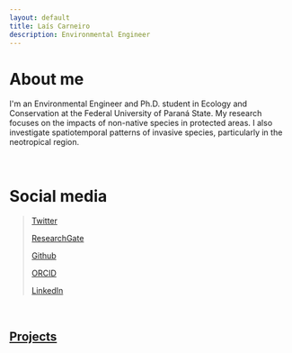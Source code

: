 ```yaml
---
layout: default
title: Laís Carneiro
description: Environmental Engineer
---
```


# About me

I'm an Environmental Engineer and Ph.D. student in Ecology and Conservation at the Federal University of Paraná State. My research focuses on the impacts of non-native species in protected areas. I also investigate spatiotemporal patterns of invasive species, particularly in the neotropical region.

<br>

# Social media

> [Twitter](https://twitter.com/LaisCarneiro03)
>
> [ResearchGate](https://www.researchgate.net/profile/Lais-Carneiro)
>
> [Github](https://github.com/lalacarneiro/)
>
> [ORCID](https://orcid.org/0000-0002-3828-7751)
>
> [LinkedIn](https://www.linkedin.com/in/laiscarneiro/)

<br>

## [Projects](./another-page.html)